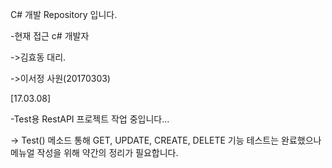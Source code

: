 ﻿C# 개발 Repository 입니다.

-현재 접근 c# 개발자

 ->김효동 대리.
 
 ->이서정 사원(20170303)
 
[17.03.08] 

-Test용 RestAPI 프로젝트 작업 중입니다...
 
 -> Test() 메소드 통해 GET, UPDATE, CREATE, DELETE 기능 테스트는 완료했으나 메뉴얼 작성을 위해 약간의 정리가 필요합니다.
